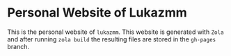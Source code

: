 # Personal Website of Lukazmm

This is the personal website of `lukazmm`. This website is generated with `Zola` and after running `zola build` the resulting
files are stored in the `gh-pages` branch.